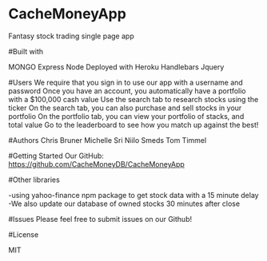 # CacheMoneyApp
Fantasy stock trading single page app

#Built with

MONGO
Express
Node
Deployed with Heroku
Handlebars
Jquery

#Users
We require that you sign in to use our app with a username and password
Once you have an account, you automatically have a portfolio with a $100,000 cash value
Use the search tab to research stocks using the ticker
On the search tab, you can also purchase and sell stocks in your portfolio
On the portfolio tab, you can view your portfolio of stacks, and total value
Go to the leaderboard to see how you match up against the best!


#Authors
Chris Bruner
Michelle Sri
Niilo Smeds
Tom Timmel

#Getting Started
Our GitHub: https://github.com/CacheMoneyDB/CacheMoneyApp


#Other libraries

-using yahoo-finance npm package to get stock data with a 15 minute delay
-We also update our database of owned stocks 30 minutes after close 

#Issues
Please feel free to submit issues on our Github!

#License

MIT